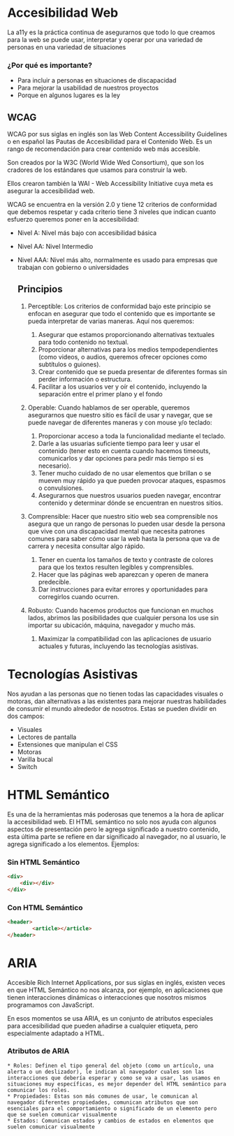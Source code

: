 # Accesibilidad Web

La a11y es la práctica continua de asegurarnos que todo lo que creamos para la web se puede usar, interpretar y operar por una variedad de personas en una variedad de situaciones

### ¿Por qué es importante?

* Para incluir a personas en situaciones de discapacidad
* Para mejorar la usabilidad de nuestros proyectos
* Porque en algunos lugares es la ley

## WCAG

WCAG por sus siglas en inglés son las Web Content Accessibility Guidelines o en español las Pautas de Accesibilidad para el Contenido Web. Es un rango de recomendación para crear contenido web más accesible.

Son creados por la W3C (World Wide Wed Consortium), que son los cradores de los estándares que usamos para construir la web.

Ellos crearon también la WAI - Web Accessibility Initiative cuya meta es asegurar la accesibilidad web.

WCAG se encuentra en la versión 2.0 y tiene 12 criterios de conformidad que debemos respetar y cada criterio tiene 3 niveles que indican cuanto esfuerzo queremos poner en la accesibilidad:

* Nivel A: Nivel más bajo con accesibilidad básica

* Nivel AA: Nivel Intermedio

* Nivel AAA: Nivel más alto, normalmente es usado para empresas que trabajan con gobierno o universidades

  ## Principios

    1. Perceptible: 
		Los criterios de conformidad bajo este principio se enfocan en asegurar que todo el contenido que es importante se pueda interpretar de varias maneras. Aquí nos queremos:

	      1. Asegurar que estamos proporcionando alternativas textuales para todo contenido no textual.
	      2. Proporcionar alternativas para los medios tempodependientes (como videos, o audios, queremos ofrecer opciones como subtítulos o guiones).
	      3. Crear contenido que se pueda presentar de diferentes formas sin perder información o estructura.
	      4. Facilitar a los usuarios ver y oír el contenido, incluyendo la separación entre el primer plano y el fondo
     2. Operable:
		Cuando hablamos de ser operable, queremos asegurarnos que nuestro sitio es fácil de usar y navegar, que se puede navegar de diferentes maneras y con mouse y/o teclado:

		1. Proporcionar acceso a toda la funcionalidad mediante el teclado.
		2. Darle a las usuarias suficiente tiempo para leer y usar el contenido (tener esto en cuenta cuando hacemos timeouts, comunicarlos y dar opciones para pedir más tiempo si es necesario).
		3. Tener mucho cuidado de no usar elementos que brillan o se mueven muy rápido ya que pueden provocar ataques, espasmos o convulsiones.
		4. Asegurarnos que nuestros usuarios pueden navegar, encontrar contenido y determinar dónde se encuentran en nuestros sitios.
	3. Comprensible:
		Hacer que nuestro sitio web sea comprensible nos asegura que un rango de personas lo pueden usar desde la persona que vive con una discapacidad mental que necesita patrones comunes para saber cómo usar la web hasta la persona que va de carrera y necesita consultar algo rápido.
		1. Tener en cuenta los tamaños de texto y contraste de colores para que los textos resulten legibles y comprensibles.
		2. Hacer que las páginas web aparezcan y operen de manera predecible.
		3. Dar instrucciones para evitar errores y oportunidades para corregirlos cuando ocurren.
	4. Robusto:
	Cuando hacemos productos que funcionan en muchos lados, abrimos las posibilidades que cualquier persona los use sin importar su ubicación, máquina, navegador y mucho más.
		1. Maximizar la compatibilidad con las aplicaciones de usuario actuales y futuras, incluyendo las tecnologías asistivas.
# Tecnologías Asistivas
Nos ayudan a las personas que no tienen todas las capacidades visuales o motoras, dan alternativas a las existentes para mejorar nuestras habilidades de consumir el mundo alrededor de nosotros. Estas se pueden dividir en dos campos:
  * Visuales
   * Lectores de pantalla
   * Extensiones que manipulan el CSS
  * Motoras
   * Varilla bucal
   * Switch


# HTML Semántico

Es una de la herramientas más poderosas que tenemos a la hora de aplicar la accesibilidad web. El HTML semántico no solo nos ayuda con algunos aspectos de presentación pero le agrega significado a nuestro contenido, esta última parte se refiere en dar significado al navegador, no al usuario, le agrega significado a los elementos. Ejemplos:

### Sin HTML Semántico

```html
<div>
	<div></div>
</div>
```

### Con HTML Semántico

```html
<header>
    	<article></article>
</header>
```
# ARIA

Accesible Rich Internet Applications, por sus siglas en inglés, existen veces en que HTML Semántico no nos alcanza, por ejemplo, en aplicaciones que tienen interacciones dinámicas o interacciones que nosotros mismos programamos con JavaScript.

En esos momentos se usa ARIA, es un conjunto de atributos especiales para accesibilidad que pueden añadirse a cualquier etiqueta, pero especialmente adaptado a HTML.

### Atributos de ARIA

	* Roles: Definen el tipo general del objeto (como un artículo, una alerta o un deslizador), le indican al navegador cuales son las interacciones que debería esperar y como se va a usar, las usamos en situaciones muy específicas, es mejor depender del HTML semántico para comunicar los roles.
	* Propiedades: Estas son más comunes de usar, le comunican al navegador diferentes propiedades, comunican atributos que son esenciales para el comportamiento o significado de un elemento pero que se suelen comunicar visualmente
	* Estados: Comunican estados y cambios de estados en elementos que suelen comunicar visualmente
